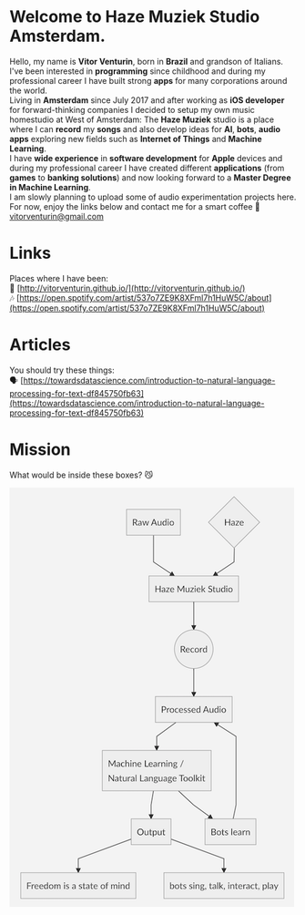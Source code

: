 # Welcome to Haze Muziek Studio Amsterdam.
Hello, my name is **Vitor Venturin**, born in **Brazil** and grandson of Italians.  
I've been interested in **programming** since childhood and during my professional career I have built strong **apps** for many corporations around the world.  
Living in **Amsterdam** since July 2017 and after working as **iOS developer** for forward-thinking companies I decided to setup my own music homestudio at West of Amsterdam: The **Haze Muziek** studio is a place where I can **record** my **songs** and also develop ideas for **AI**, **bots**, **audio apps** exploring new fields such as **Internet of Things** and **Machine Learning**.  
I have **wide experience** in **software development** for **Apple** devices and during my professional career I have created different **applications** (from **games** to **banking solutions**) and now looking forward to a **Master Degree in Machine Learning**.  
I am slowly planning to upload some of audio experimentation projects here.<br>
For now, enjoy the links below and contact me for a smart coffee 📩 vitorventurin@gmail.com

# Links
Places where I have been:  
📱 [http://vitorventurin.github.io/](http://vitorventurin.github.io/) <br>
🎶 [https://open.spotify.com/artist/537o7ZE9K8XFml7h1HuW5C/about](https://open.spotify.com/artist/537o7ZE9K8XFml7h1HuW5C/about)

# Articles
You should try these things:  
🗣 [https://towardsdatascience.com/introduction-to-natural-language-processing-for-text-df845750fb63](https://towardsdatascience.com/introduction-to-natural-language-processing-for-text-df845750fb63)

# Mission
What would be inside these boxes? 😼

![Freedom is a state of mind](https://github.com/hazemuziek/Welcome/blob/master/diagram.png)

